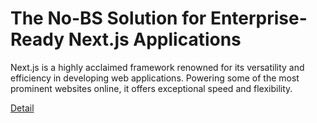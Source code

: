 # The No-BS Solution for Enterprise-Ready Next.js Applications

Next.js is a highly acclaimed framework renowned for its versatility and efficiency in developing web applications. Powering some of the most prominent websites online, it offers exceptional speed and flexibility. 

[Detail](https://eduitfree.com/course/the-no-bs-solution-for-enterprise-ready-next-js-applications)